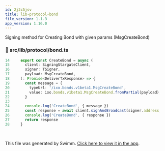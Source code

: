 ```yaml
---
id: 2j2c5jsv
title: lib-protocol-bond
file_version: 1.1.3
app_version: 1.16.0
---
```


Signing method for Creating Bond with given params (MsgCreateBond)
<!-- NOTE-swimm-snippet: the lines below link your snippet to Swimm -->
### 📄 src/lib/protocol/bond.ts
```typescript
14     export const CreateBond = async (
15       client: SigningStargateClient,
16       signer: TSigner,
17       payload: MsgCreateBond,
18     ): Promise<DeliverTxResponse> => {
19       const message = {
20         typeUrl: '/ixo.bonds.v1beta1.MsgCreateBond',
21         value: ixo.bonds.v1beta1.MsgCreateBond.fromPartial(payload),
22       }
23     
24       console.log('CreateBond', { message })
25       const response = await client.signAndBroadcast(signer.address, [message], fee)
26       console.log('CreateBond', { response })
27       return response
28     }
```

<br/>

This file was generated by Swimm. [Click here to view it in the app](https://app.swimm.io/repos/Z2l0aHViJTNBJTNBaXhvLXdlYmNsaWVudCUzQSUzQWl4b2ZvdW5kYXRpb24=/docs/2j2c5jsv).
